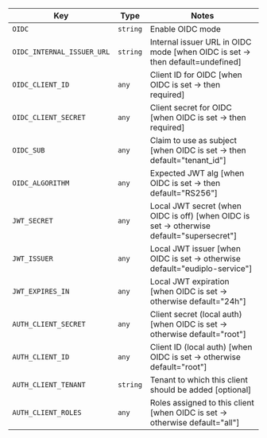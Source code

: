 | Key | Type | Notes |
| --- | ---- | ----- |
| `OIDC` | `string` | Enable OIDC mode |
| `OIDC_INTERNAL_ISSUER_URL` | `string` | Internal issuer URL in OIDC mode [when OIDC is set → then default=undefined] |
| `OIDC_CLIENT_ID` | `any` | Client ID for OIDC [when OIDC is set → then required] |
| `OIDC_CLIENT_SECRET` | `any` | Client secret for OIDC [when OIDC is set → then required] |
| `OIDC_SUB` | `any` | Claim to use as subject [when OIDC is set → then default="tenant_id"] |
| `OIDC_ALGORITHM` | `any` | Expected JWT alg [when OIDC is set → then default="RS256"] |
| `JWT_SECRET` | `any` | Local JWT secret (when OIDC is off) [when OIDC is set → otherwise default="supersecret"] |
| `JWT_ISSUER` | `any` | Local JWT issuer [when OIDC is set → otherwise default="eudiplo-service"] |
| `JWT_EXPIRES_IN` | `any` | Local JWT expiration [when OIDC is set → otherwise default="24h"] |
| `AUTH_CLIENT_SECRET` | `any` | Client secret (local auth) [when OIDC is set → otherwise default="root"] |
| `AUTH_CLIENT_ID` | `any` | Client ID (local auth) [when OIDC is set → otherwise default="root"] |
| `AUTH_CLIENT_TENANT` | `string` | Tenant to which this client should be added  [optional] |
| `AUTH_CLIENT_ROLES` | `any` | Roles assigned to this client [when OIDC is set → otherwise default="all"] |
